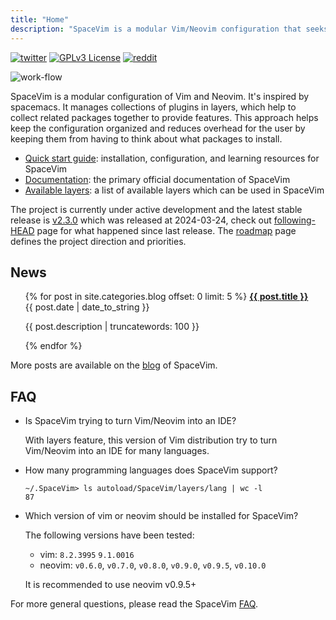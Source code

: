 ```yaml
---
title: "Home"
description: "SpaceVim is a modular Vim/Neovim configuration that seeks to provide layer feature."
---
```


[![twitter](https://img.spacevim.org/twitter.svg)](https://twitter.com/SpaceVim)
[![GPLv3 License](https://img.spacevim.org/license-GPLv3-blue.svg)](development/#license)
[![reddit](https://img.spacevim.org/reddit.svg)](https://www.reddit.com/r/SpaceVim/)

![work-flow](https://img.spacevim.org/workflow.png)

SpaceVim is a modular configuration of Vim and Neovim.
It's inspired by spacemacs. It manages collections of plugins in layers,
which help to collect related packages together to provide features.
This approach helps keep the configuration organized and reduces
overhead for the user by keeping them from having to think about
what packages to install.

- [Quick start guide](quick-start-guide/): installation, configuration, and learning resources for SpaceVim
- [Documentation](documentation/): the primary official documentation of SpaceVim
- [Available layers](layers/): a list of available layers which can be used in SpaceVim

The project is currently under active development and the latest stable release is [v2.3.0](https://spacevim.org/SpaceVim-release-v2.3.0/) which was released at 2024-03-24,
check out [following-HEAD](following-head/) page for what happened since last release. The [roadmap](roadmap/) page defines the project direction and priorities.

## News

<ul>
    {% for post in site.categories.blog offset: 0 limit: 5  %}
               <strong><a href="{{ post.url }}">{{ post.title }}</a></strong>
               <br>
               <span class="post-date">{{ post.date | date_to_string }}</span>
               <p>{{ post.description | truncatewords: 100 }}</p>
    {% endfor %}
</ul>

More posts are available on the [blog](blog/) of SpaceVim.

## FAQ

- Is SpaceVim trying to turn Vim/Neovim into an IDE?

  With layers feature, this version of Vim distribution try to turn Vim/Neovim into an IDE for many languages.

- How many programming languages does SpaceVim support?

  ```
  ~/.SpaceVim> ls autoload/SpaceVim/layers/lang | wc -l
  87
  ```

- Which version of vim or neovim should be installed for SpaceVim?

  The following versions have been tested:

  - vim: `8.2.3995` `9.1.0016`
  - neovim: `v0.6.0`, `v0.7.0`, `v0.8.0`, `v0.9.0`, `v0.9.5`, `v0.10.0`

  It is recommended to use neovim v0.9.5+

For more general questions, please read the SpaceVim [FAQ](faq/).

<!-- vim:set nowrap: -->
